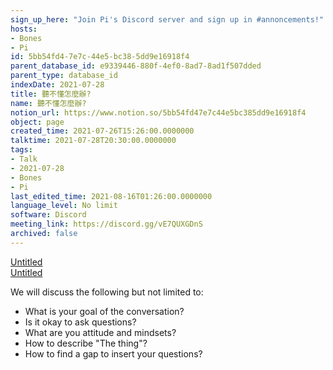 ```yaml
---
sign_up_here: "Join Pi's Discord server and sign up in #annoncements!"
hosts:
- Bones
- Pi
id: 5bb54fd4-7e7c-44e5-bc38-5dd9e16918f4
parent_database_id: e9339446-880f-4ef0-8ad7-8ad1f507dded
parent_type: database_id
indexDate: 2021-07-28
title: 聽不懂怎麼辦?
name: 聽不懂怎麼辦?
notion_url: https://www.notion.so/5bb54fd47e7c44e5bc385dd9e16918f4
object: page
created_time: 2021-07-26T15:26:00.0000000
talktime: 2021-07-28T20:30:00.0000000
tags:
- Talk
- 2021-07-28
- Bones
- Pi
last_edited_time: 2021-08-16T01:26:00.0000000
language_level: No limit
software: Discord
meeting_link: https://discord.gg/vE7QUXGDnS
archived: false
---
```




[Untitled](https://www.notion.so/12c4a9e645d54aefa860b5f927a0b220)   
[Untitled](https://www.notion.so/482e61b02b9c4456b2b4fe86bb7544c6)   


We will discuss the following but not limited to:
   - What is your goal of the conversation?
   - Is it okay to ask questions?
   - What are you attitude and mindsets?
   - How to describe "The thing"?
   - How to find a gap to insert your questions?






